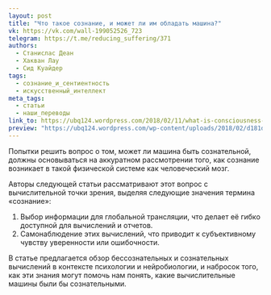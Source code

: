 ```yaml
---
layout: post
title: "Что такое сознание, и может ли им обладать машина?"
vk: https://vk.com/wall-199052526_723
telegram: https://t.me/reducing_suffering/371
authors:
  - Станислас Деан
  - Хакван Лау
  - Сид Куайдер
tags:
  - сознание_и_сентиентность 
  - искусственный_интеллект
meta_tags:
  - статьи
  - наши_переводы
link_to: https://ubq124.wordpress.com/2018/02/11/what-is-consciousness-and-could-machines-have-it/
preview: "https://ubq124.wordpress.com/wp-content/uploads/2018/02/d181d0bdd0b8d0bcd0bed0ba2.jpg"
---
```

Попытки решить вопрос о том, может ли машина быть сознательной, должны основываться на аккуратном рассмотрении того, как сознание возникает в такой физической системе как человеческий мозг.

Авторы следующей статьи рассматривают этот вопрос с вычислительной точки зрения, выделяя следующие значения термина «сознание»:<br>
1) Выбор информации для глобальной трансляции, что делает её гибко доступной для вычислений и отчетов.<br>
2) Самонаблюдение этих вычислений, что приводит к субъективному чувству уверенности или ошибочности.<br>

В статье предлагается обзор бессознательных и сознательных вычислений в контексте психологии и нейробиологии, и набросок того, как эти знания могут помочь нам понять, какие вычислительные машины были бы сознательными.
